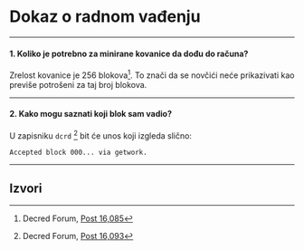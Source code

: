 # <i class="fa fa-fire"></i> Dokaz o radnom vađenju

---

#### 1. Koliko je potrebno za minirane kovanice da dođu do računa? 

Zrelost kovanice je 256 blokova[^16085]. To znači da se novčići neće prikazivati ​​kao previše potrošeni za taj broj blokova.

---

#### 2. Kako mogu saznati koji blok sam vadio? 

U zapisniku `dcrd` [^16093] bit će unos koji izgleda slično:

```no-highlight
Accepted block 000... via getwork.
```

---

## <i class="fa fa-book"></i> Izvori 

[^16085]: Decred Forum, [Post 16,085](https://forum.decred.org/threads/1852/#post-16085)
[^16093]: Decred Forum, [Post 16,093](https://forum.decred.org/threads/1852/#post-16093)
